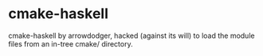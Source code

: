 # cmake-haskell

cmake-haskell by arrowdodger, hacked (against its will) to load the module files from an in-tree cmake/ directory.